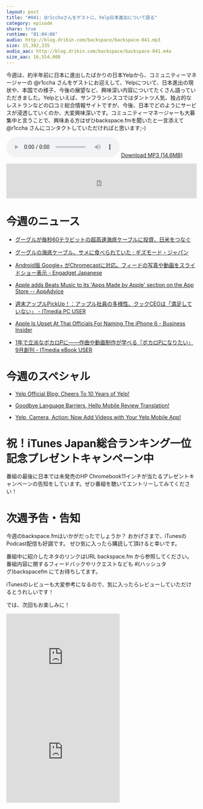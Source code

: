 ```yaml
---
layout: post
title: "#041: @r1cchaさんをゲストに、Yelp日本進出について語る"
category: episode
share: true
runtime: "01:04:06"
audio: http://blog.drikin.com/backspace/backspace-041.mp3
size: 15,392,235
audio_aac: http://blog.drikin.com/backspace/backspace-041.m4a
size_aac: 16,554,008
---
```


今週は、約半年前に日本に進出したばかりの日本Yelpから、コミュニティーマネージャーの @r1ccha さんをゲストにお迎えして、Yelpについて、日本進出の現状や、本国での様子、今後の展望など、興味深い内容についてたくさん語っていただきました。Yelpといえば、サンフランシスコではダントツ人気、独占的なレストランなどの口コミ総合情報サイトですが、今後、日本でどのようにサービスが浸透していくのか、大変興味深いです。コミュニティーマネージャーも大募集中と言うことで、興味ある方はぜひbackspace.fmを聞いたと一言添えて @r1ccha さんにコンタクトしていただければと思います;-)

<audio src="http://blog.drikin.com/backspace/backspace-041.mp3" controls preload></audio>
[Download MP3 (14.6MB)](http://blog.drikin.com/backspace/backspace-041.mp3)

<iframe src="http://backspace.fm/subscribes.html" width="100%" height="92" scrolling="no" frameborder="0"></iframe>


# 今週のニュース

- [グーグルが毎秒60テラビットの超高速海底ケーブルに投資、日米をつなぐ](http://www.gizmodo.jp/2014/08/60_23.html)

- [グーグルの海底ケーブル、サメに食べられていた : ギズモード・ジャパン](http://www.gizmodo.jp/2014/08/post_15292.html)

- [Android版 Google+ がChromecastに対応。フィードの写真や動画をスライドショー表示 - Engadget Japanese](http://japanese.engadget.com/2014/08/13/android-google-chromecast/)

- [Apple adds Beats Music to its 'Apps Made by Apple' section on the App Store -- AppAdvice](http://appadvice.com/appnn/2014/08/apple-adds-beats-music-to-its-apps-made-by-apple-section-on-the-app-store)

- [週末アップルPickUp！：アップル社員の多様性、クックCEOは「満足していない」 - ITmedia PC USER](http://www.itmedia.co.jp/pcuser/articles/1408/15/news080.html)

- [Apple Is Upset At Thai Officials For Naming The iPhone 6 - Business Insider](http://www.businessinsider.com/apple-is-upset-at-thai-officials-for-naming-the-iphone-6-2014-8)

- [1年で立派なボカロPに――作曲や動画制作が学べる『ボカロPになりたい』9月創刊 - ITmedia eBook USER](http://ebook.itmedia.co.jp/ebook/articles/1408/14/news061.html)

# 今週のスペシャル

- [Yelp Official Blog: Cheers To 10 Years of Yelp!](http://officialblog.yelp.com/2014/08/cheers-to-10-years-of-yelp-.html)

- [Goodbye Language Barriers, Hello Mobile Review Translation!](http://officialblog.yelp.com/2014/08/goodbye-language-barriers-hello-mobile-review-translation.html)

- [Yelp, Camera, Action: Now Add Videos with Your Yelp Mobile App!](http://officialblog.yelp.com/2014/07/yelp-camera-action-now-add-videos-with-your-yelp-mobile-app.html)


# 祝！iTunes Japan総合ランキング一位記念プレゼントキャンペーン中

番組の最後に日本では未発売のHP Chromebook11インチが当たるプレゼントキャンペーンの告知をしています。ぜひ番組を聴いてエントリーしてみてください！


# 次週予告・告知

今週のbackspace.fmはいかがだったでしょうか？
おかげさまで、iTunesのPodcast配信も好調です。
ぜひ気に入ったら購読して頂けると幸いです。

番組中に紹介したネタのリンクはURL backspace.fm から参照してください。
番組内容に関するフィードバックやリクエストなども #(ハッシュタグ)backspacefm にてお待ちしてます。

iTunesのレビューも大変参考になるので、気に入ったらレビューしていただけるとうれしいです！

では、次回もお楽しみに！

<iframe src="http://rcm-fe.amazon-adsystem.com/e/cm?t=driftking-22&o=9&p=12&l=bn1&mode=videogames-jp&browse=637394&fc1=000000&lt1=_blank&lc1=3366FF&bg1=FFFFFF&f=ifr" marginwidth="0" marginheight="0" width="300" height="250" border="0" frameborder="0" style="border:none;" scrolling="no"></iframe>
<iframe src="http://rcm-fe.amazon-adsystem.com/e/cm?t=driftking-22&o=9&p=12&l=bn1&mode=computers-jp&browse=2127209051&fc1=000000&lt1=_blank&lc1=3366FF&bg1=FFFFFF&f=ifr" marginwidth="0" marginheight="0" width="300" height="250" border="0" frameborder="0" style="border:none;" scrolling="no"></iframe>


